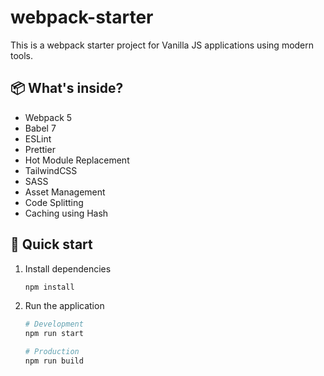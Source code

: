 # webpack-starter

This is a webpack starter project for Vanilla JS applications using modern tools.

## 📦 What's inside?

- Webpack 5
- Babel 7
- ESLint
- Prettier
- Hot Module Replacement
- TailwindCSS
- SASS
- Asset Management
- Code Splitting
- Caching using Hash

## 🚀 Quick start

1. Install dependencies

   ```bash
   npm install
   ```

2. Run the application

   ```bash
   # Development
   npm run start

   # Production
   npm run build
   ```
